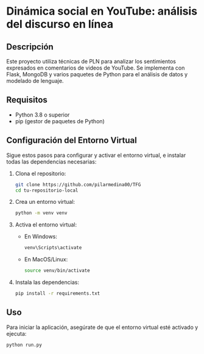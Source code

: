 # Dinámica social en YouTube: análisis del discurso en línea

## Descripción

Este proyecto utiliza técnicas de PLN para analizar los sentimientos expresados en comentarios de videos de YouTube. Se implementa con Flask, MongoDB y varios paquetes de Python para el análisis de datos y modelado de lenguaje.

## Requisitos

- Python 3.8 o superior
- pip (gestor de paquetes de Python)

## Configuración del Entorno Virtual

Sigue estos pasos para configurar y activar el entorno virtual, e instalar todas las dependencias necesarias:

1. Clona el repositorio:

    ```sh
    git clone https://github.com/pilarmedina00/TFG
    cd tu-repositorio-local
    ```

2. Crea un entorno virtual:

    ```sh
    python -m venv venv
    ```

3. Activa el entorno virtual:

    - En Windows:

        ```sh
        venv\Scripts\activate
        ```

    - En MacOS/Linux:

        ```sh
        source venv/bin/activate
        ```

4. Instala las dependencias:

    ```sh
    pip install -r requirements.txt
    ```

## Uso

Para iniciar la aplicación, asegúrate de que el entorno virtual esté activado y ejecuta:

```sh
python run.py
